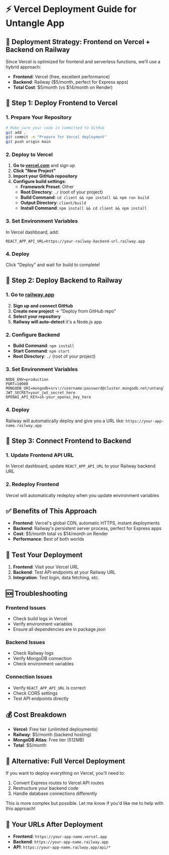 # ⚡ Vercel Deployment Guide for Untangle App

## 🎯 **Deployment Strategy: Frontend on Vercel + Backend on Railway**

Since Vercel is optimized for frontend and serverless functions, we'll use a hybrid approach:

- **Frontend**: Vercel (free, excellent performance)
- **Backend**: Railway ($5/month, perfect for Express apps)
- **Total Cost**: $5/month (vs $14/month on Render)

## 🚀 **Step 1: Deploy Frontend to Vercel**

### 1. **Prepare Your Repository**
```bash
# Make sure your code is committed to GitHub
git add .
git commit -m "Prepare for Vercel deployment"
git push origin main
```

### 2. **Deploy to Vercel**
1. **Go to [vercel.com](https://vercel.com)** and sign up
2. **Click "New Project"**
3. **Import your GitHub repository**
4. **Configure build settings**:
   - **Framework Preset**: Other
   - **Root Directory**: `./` (root of your project)
   - **Build Command**: `cd client && npm install && npm run build`
   - **Output Directory**: `client/build`
   - **Install Command**: `npm install && cd client && npm install`

### 3. **Set Environment Variables**
In Vercel dashboard, add:
```
REACT_APP_API_URL=https://your-railway-backend-url.railway.app
```

### 4. **Deploy**
Click "Deploy" and wait for build to complete!

## 🚂 **Step 2: Deploy Backend to Railway**

### 1. **Go to [railway.app](https://railway.app)**
2. **Sign up and connect GitHub**
3. **Create new project** → "Deploy from GitHub repo"
4. **Select your repository**
5. **Railway will auto-detect** it's a Node.js app

### 2. **Configure Backend**
- **Build Command**: `npm install`
- **Start Command**: `npm start`
- **Root Directory**: `./` (root of your project)

### 3. **Set Environment Variables**
```
NODE_ENV=production
PORT=10000
MONGODB_URI=mongodb+srv://username:password@cluster.mongodb.net/untangle
JWT_SECRET=your_jwt_secret_here
OPENAI_API_KEY=sk-your_openai_key_here
```

### 4. **Deploy**
Railway will automatically deploy and give you a URL like:
`https://your-app-name.railway.app`

## 🔗 **Step 3: Connect Frontend to Backend**

### 1. **Update Frontend API URL**
In Vercel dashboard, update `REACT_APP_API_URL` to your Railway backend URL

### 2. **Redeploy Frontend**
Vercel will automatically redeploy when you update environment variables

## ✅ **Benefits of This Approach**

- **Frontend**: Vercel's global CDN, automatic HTTPS, instant deployments
- **Backend**: Railway's persistent server process, perfect for Express apps
- **Cost**: $5/month total vs $14/month on Render
- **Performance**: Best of both worlds

## 🧪 **Test Your Deployment**

1. **Frontend**: Visit your Vercel URL
2. **Backend**: Test API endpoints at your Railway URL
3. **Integration**: Test login, data fetching, etc.

## 🆘 **Troubleshooting**

### **Frontend Issues**
- Check build logs in Vercel
- Verify environment variables
- Ensure all dependencies are in package.json

### **Backend Issues**
- Check Railway logs
- Verify MongoDB connection
- Check environment variables

### **Connection Issues**
- Verify `REACT_APP_API_URL` is correct
- Check CORS settings
- Test API endpoints directly

## 💰 **Cost Breakdown**

- **Vercel**: Free tier (unlimited deployments)
- **Railway**: $5/month (backend hosting)
- **MongoDB Atlas**: Free tier (512MB)
- **Total**: $5/month

## 🚀 **Alternative: Full Vercel Deployment**

If you want to deploy everything on Vercel, you'll need to:
1. Convert Express routes to Vercel API routes
2. Restructure your backend code
3. Handle database connections differently

This is more complex but possible. Let me know if you'd like me to help with this approach!

## 📱 **Your URLs After Deployment**

- **Frontend**: `https://your-app-name.vercel.app`
- **Backend**: `https://your-app-name.railway.app`
- **API**: `https://your-app-name.railway.app/api/*`

